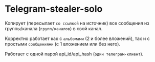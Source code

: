 # Telegram-stealer-solo


Копирует (пересылает `со ссылкой` на источник) все сообщения из группы/канала (`групп/каналов`) в свой канал.

Корректно работает как с `альбомами` (2 и более вложений), так и с простыми `сообщениями` (с 1 вложением или без него).

Работает с одной парой api_id/api_hash (`один телеграм-клиент`).
